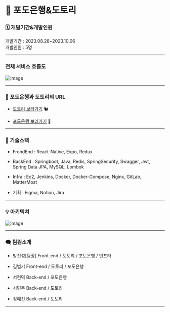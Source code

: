 # 🔎 포도은행&도토리



### 🗓️ 개발기간&개발인원

개발기간 : 2023.08.28~2023.10.06 <br>
개발인원 : 5명

<hr>

### 전체 서비스 흐름도
![image](https://github.com/wlstjdwkd/PodoBank-Dotori/assets/74286424/34029675-a7cd-4001-bf03-119568ea67ad)

<hr>

### 📌 포도은행과 도토리의 URL 
- [도토리 보러가기](https://github.com/wlstjdwkd/PodoBank-Dotori/tree/master/Dotori) 🐿

- [포도은행 보러가기](https://github.com/wlstjdwkd/PodoBank-Dotori/tree/master/Podo_Bank) 🍇

<hr>

### 🧩 기술스택
- FrondEnd : React-Native, Expo, Redux

- BackEnd : Springboot, Java, Redis, SpringSecurity, Swagger, Jwt, Spring Data JPA, MySQL, Lombok

- Infra : Ec2, Jenkins, Docker, Docker-Compose, Nginx, GitLab, MatterMost

- 기획 : Figma, Notion, Jira

<hr>

### 💡 아키텍쳐
![image](https://github.com/Poposong/WebRTC/assets/81174840/bb44fb15-9e68-43d0-afc0-d88cd681e36d)


<hr>

### 🗨️ 팀원소개
- 방진성[팀장]         Front-end / 도토리 / 포도은행 / 인프라

- 김범기                  Front-end / 도토리 / 포도은행
  
- 서현덕                  Back-end  / 포도은행

- 시민주                  Back-end  / 도토리

- 정예진                  Back-end  / 도토리

<hr>

